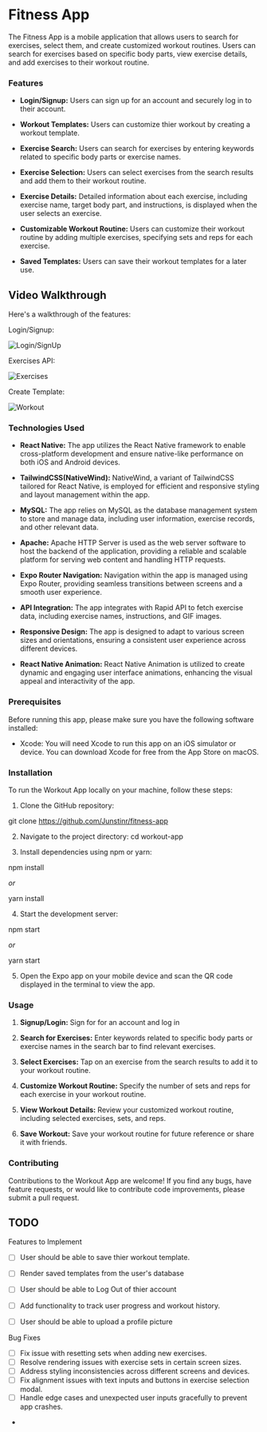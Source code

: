 # Fitness App
The Fitness App is a mobile application that allows users to search for exercises, select them, and create customized workout routines. Users can search for exercises based on specific body parts, view exercise details, and add exercises to their workout routine.

### Features
- **Login/Signup:** Users can sign up for an account and securely log in to their account.

- **Workout Templates:** Users can customize thier workout by creating a workout template.

- **Exercise Search:** Users can search for exercises by entering keywords related to specific body parts or exercise names.

- **Exercise Selection:** Users can select exercises from the search results and add them to their workout routine.

- **Exercise Details:** Detailed information about each exercise, including exercise name, target body part, and instructions, is displayed when the user selects an exercise.

- **Customizable Workout Routine:** Users can customize their workout routine by adding multiple exercises, specifying sets and reps for each exercise.

- **Saved Templates:** Users can save their workout templates for a later use.

## Video Walkthrough

Here's a walkthrough of the features:

Login/Signup:

<img src='https://i.imgur.com/kMgYVsb.gif' title='Login/SignUp' alt='Login/SignUp' />

Exercises API:

<img src='https://i.imgur.com/HHgMbCX.gif' title='Exercises' alt='Exercises' />

Create Template:

<img src='https://i.imgur.com/NC2USH6.gif' title='Workout' alt='Workout' />



### Technologies Used
- **React Native:** The app utilizes the React Native framework to enable cross-platform development and ensure native-like performance on both iOS and Android devices.

- **TailwindCSS(NativeWind):** NativeWind, a variant of TailwindCSS tailored for React Native, is employed for efficient and responsive styling and layout management within the app.

- **MySQL:** The app relies on MySQL as the database management system to store and manage data, including user information, exercise records, and other relevant data.

- **Apache:** Apache HTTP Server is used as the web server software to host the backend of the application, providing a reliable and scalable platform for serving web content and handling HTTP requests.

- **Expo Router Navigation:** Navigation within the app is managed using Expo Router, providing seamless transitions between screens and a smooth user experience.

- **API Integration:** The app integrates with Rapid API to fetch exercise data, including exercise names, instructions, and GIF images.

- **Responsive Design:** The app is designed to adapt to various screen sizes and orientations, ensuring a consistent user experience across different devices.

- **React Native Animation:** React Native Animation is utilized to create dynamic and engaging user interface animations, enhancing the visual appeal and interactivity of the app.

### Prerequisites

Before running this app, please make sure you have the following software installed:

- Xcode: You will need Xcode to run this app on an iOS simulator or device. You can download Xcode for free from the App Store on macOS.

### Installation
To run the Workout App locally on your machine, follow these steps:

1. Clone the GitHub repository: 

git clone https://github.com/Junstinr/fitness-app

2. Navigate to the project directory:
    cd workout-app

3. Install dependencies using npm or yarn:
    
npm install

*or*

yarn install

4. Start the development server:
    
npm start

*or*

yarn start

5. Open the Expo app on your mobile device and scan the QR code displayed in the terminal to view the app.

### Usage
1. **Signup/Login:** Sign for for an account and log in

2. **Search for Exercises:** Enter keywords related to specific body parts or exercise names in the search bar to find relevant exercises.

3. **Select Exercises:** Tap on an exercise from the search results to add it to your workout routine.

4. **Customize Workout Routine:** Specify the number of sets and reps for each exercise in your workout routine.

5. **View Workout Details:** Review your customized workout routine, including selected exercises, sets, and reps.

6. **Save Workout:** Save your workout routine for future reference or share it with friends.

### Contributing
Contributions to the Workout App are welcome! If you find any bugs, have feature requests, or would like to contribute code improvements, please submit a pull request.

## TODO

Features to Implement
- [ ] User should be able to save thier workout template.
- [ ] Render saved templates from the user's database
- [ ] User should be able to Log Out of thier account
- [ ] Add functionality to track user progress and workout history.
- [ ] User should be able to upload a profile picture


Bug Fixes

- [ ] Fix issue with resetting sets when adding new exercises.
- [ ] Resolve rendering issues with exercise sets in certain screen sizes.
- [ ] Address styling inconsistencies across different screens and devices.
- [ ] Fix alignment issues with text inputs and buttons in exercise selection modal.
- [ ] Handle edge cases and unexpected user inputs gracefully to prevent app crashes.
- 
